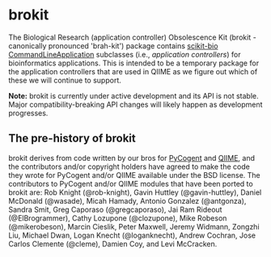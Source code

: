 brokit
======

The Biological Research (application controller) Obsolescence Kit (brokit - canonically pronounced 'brah-kit') package contains [scikit-bio](http://scikit-bio.org) [CommandLineApplication](https://github.com/biocore/scikit-bio/blob/master/skbio/app/util.py#L161) subclasses (i.e., *application controllers*) for bioinformatics applications. This is intended to be a temporary package for the application controllers that are used in QIIME as we figure out which of these we will continue to support.

**Note:** brokit is currently under active development and its API is not stable. Major compatibility-breaking API changes will likely happen as development progresses.

The pre-history of brokit
-------------------------

brokit derives from code written by our bros for [PyCogent](http://www.pycogent.org) and [QIIME](http://www.qiime.org), and the contributors and/or copyright holders have agreed to make the code they wrote for PyCogent and/or QIIME available under the BSD license. The contributors to PyCogent and/or QIIME modules that have been ported to brokit are: Rob Knight (@rob-knight), Gavin Huttley (@gavin-huttley), Daniel McDonald (@wasade), Micah Hamady, Antonio Gonzalez (@antgonza), Sandra Smit, Greg Caporaso (@gregcaporaso), Jai Ram Rideout (@ElBrogrammer), Cathy Lozupone (@clozupone), Mike Robeson (@mikerobeson), Marcin Cieslik, Peter Maxwell, Jeremy Widmann, Zongzhi Liu, Michael Dwan, Logan Knecht (@loganknecht), Andrew Cochran, Jose Carlos Clemente (@cleme), Damien Coy, and Levi McCracken.
